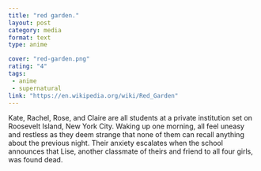 ```yaml
---
title: "red garden."
layout: post
category: media
format: text
type: anime

cover: "red-garden.png"
rating: "4"
tags: 
 - anime
 - supernatural
link: "https://en.wikipedia.org/wiki/Red_Garden"
---
```


Kate, Rachel, Rose, and Claire are all students at a private institution set on
Roosevelt Island, New York City. Waking up one morning, all feel uneasy and
restless as they deem strange that none of them can recall anything about the
previous night. Their anxiety escalates when the school announces that Lise,
another classmate of theirs and friend to all four girls, was found dead.  
